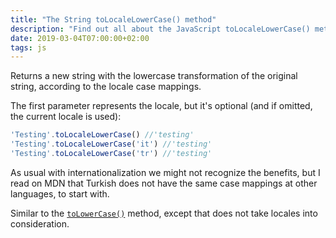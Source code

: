 ```yaml
---
title: "The String toLocaleLowerCase() method"
description: "Find out all about the JavaScript toLocaleLowerCase() method of a string"
date: 2019-03-04T07:00:00+02:00
tags: js
---
```


Returns a new string with the lowercase transformation of the original string, according to the locale case mappings.

The first parameter represents the locale, but it's optional (and if omitted, the current locale is used):

```js
'Testing'.toLocaleLowerCase() //'testing'
'Testing'.toLocaleLowerCase('it') //'testing'
'Testing'.toLocaleLowerCase('tr') //'testing'
```

As usual with internationalization we might not recognize the benefits, but I read on MDN that Turkish does not have the same case mappings at other languages, to start with.

Similar to the [`toLowerCase()`](/javascript-string-tolowercase/) method, except that does not take locales into consideration.
